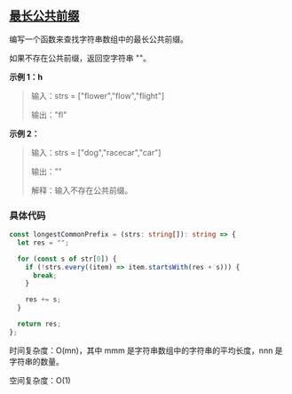 ## [最长公共前缀](https://leetcode.cn/problems/longest-common-prefix/?envType=study-plan-v2&envId=top-interview-150)

编写一个函数来查找字符串数组中的最长公共前缀。

如果不存在公共前缀，返回空字符串 ""。

**示例 1：h**

> 输入：strs = ["flower","flow","flight"]
>
> 输出："fl"

**示例 2：**

> 输入：strs = ["dog","racecar","car"]
>
> 输出：""
>
> 解释：输入不存在公共前缀。

### 具体代码

```typescript
const longestCommonPrefix = (strs: string[]): string => {
  let res = "";

  for (const s of str[0]) {
    if (!strs.every((item) => item.startsWith(res + s))) {
      break;
    }

    res += s;
  }

  return res;
};
```

时间复杂度：O(mn)，其中 mmm 是字符串数组中的字符串的平均长度，nnn 是字符串的数量。

空间复杂度：O(1)

